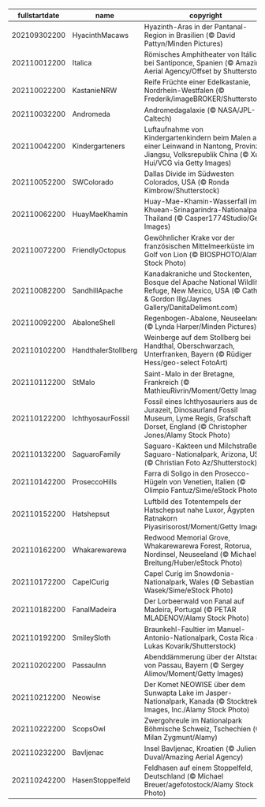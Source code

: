 |fullstartdate|name|copyright|title|image|
|--|--|--|--|--|
202109302200|HyacinthMacaws|Hyazinth-Aras in der Pantanal-Region in Brasilien (© David Pattyn/Minden Pictures)|Was ist besser als ein Lächeln?|![](/de-DE/2021/10/202109302200HyacinthMacaws.jpg)|
202110012200|Italica|Römisches Amphitheater von Itálica bei Santiponce, Spanien (© Amazing Aerial Agency/Offset by Shutterstock)|Geburtsort römischer Kaiser|![](/de-DE/2021/10/202110012200Italica.jpg)|
202110022200|KastanieNRW|Reife Früchte einer Edelkastanie, Nordrhein-Westfalen (© Frederik/imageBROKER/Shutterstock)|Stachelige Schale, delikater Kern|![](/de-DE/2021/10/202110022200KastanieNRW.jpg)|
202110032200|Andromeda|Andromedagalaxie (© NASA/JPL-Caltech)|Hallo Nachbar, es ist Weltraumwoche!|![](/de-DE/2021/10/202110032200Andromeda.jpg)|
202110042200|Kindergarteners|Luftaufnahme von Kindergartenkindern beim Malen auf einer Leinwand in Nantong, Provinz Jiangsu, Volksrepublik China (© Xu Hui/VCG via Getty Images)|Ein Tag zu Ehren aller Lehrkräfte|![](/de-DE/2021/10/202110042200Kindergarteners.jpg)|
202110052200|SWColorado|Dallas Divide im Südwesten Colorados, USA (© Ronda Kimbrow/Shutterstock)|Blick ins Tal|![](/de-DE/2021/10/202110052200SWColorado.jpg)|
202110062200|HuayMaeKhamin|Huay-Mae-Khamin-Wasserfall im Khuean-Srinagarindra-Nationalpark, Thailand (© Casper1774Studio/Getty Images)|Großartig auf so vielen Ebenen|![](/de-DE/2021/10/202110062200HuayMaeKhamin.jpg)|
202110072200|FriendlyOctopus|Gewöhnlicher Krake vor der französischen Mittelmeerküste im Golf von Lion (© BIOSPHOTO/Alamy Stock Photo)|Ein ungewöhnlich gelassener Meeresbewohner|![](/de-DE/2021/10/202110072200FriendlyOctopus.jpg)|
202110082200|SandhillApache|Kanadakraniche und Stockenten, Bosque del Apache National Wildlife Refuge, New Mexico, USA (© Cathy & Gordon Illg/Jaynes Gallery/DanitaDelimont.com)|Langstreckenflieger|![](/de-DE/2021/10/202110082200SandhillApache.jpg)|
202110092200|AbaloneShell|Regenbogen-Abalone, Neuseeland (© Lynda Harper/Minden Pictures)|Schillerndes Schmuckstück|![](/de-DE/2021/10/202110092200AbaloneShell.jpg)|
202110102200|HandthalerStollberg|Weinberge auf dem Stollberg bei Handthal, Oberschwarzach, Unterfranken, Bayern (© Rüdiger Hess/geo-select FotoArt)|Herbstimpressionen aus Unterfranken|![](/de-DE/2021/10/202110102200HandthalerStollberg.jpg)|
202110112200|StMalo|Saint-Malo in der Bretagne, Frankreich (© MathieuRivrin/Moment/Getty Images)|Hochwasser vor der Altstadtmauer|![](/de-DE/2021/10/202110112200StMalo.jpg)|
202110122200|IchthyosaurFossil|Fossil eines Ichthyosauriers aus der Jurazeit, Dinosaurland Fossil Museum, Lyme Regis, Grafschaft Dorset, England (© Christopher Jones/Alamy Stock Photo)|Ein junges Mädchen und eine uralte Entdeckung|![](/de-DE/2021/10/202110122200IchthyosaurFossil.jpg)|
202110132200|SaguaroFamily|Saguaro-Kakteen und Milchstraße, Saguaro-Nationalpark, Arizona, USA (© Christian Foto Az/Shutterstock)|Alles Gute, Saguaro-Nationalpark!|![](/de-DE/2021/10/202110132200SaguaroFamily.jpg)|
202110142200|ProseccoHills|Farra di Soligo in den Prosecco-Hügeln von Venetien, Italien (© Olimpio Fantuz/Sime/eStock Photo)|Herbst in den Prosecco-Hügeln|![](/de-DE/2021/10/202110142200ProseccoHills.jpg)|
202110152200|Hatshepsut|Luftbild des Totentempels der Hatschepsut nahe Luxor, Ägypten (© Ratnakorn Piyasirisorost/Moment/Getty Images)|Die Freilegung der Geschichte einer Königin|![](/de-DE/2021/10/202110152200Hatshepsut.jpg)|
202110162200|Whakarewarewa|Redwood Memorial Grove, Whakarewarewa Forest, Rotorua, Nordinsel, Neuseeland (© Michael Breitung/Huber/eStock Photo)|Ein Spaziergang unter Riesen|![](/de-DE/2021/10/202110162200Whakarewarewa.jpg)|
202110172200|CapelCurig|Capel Curig im Snowdonia-Nationalpark, Wales (© Sebastian Wasek/Sime/eStock Photo)|Ein walisisches Naturwunder wird 70|![](/de-DE/2021/10/202110172200CapelCurig.jpg)|
202110182200|FanalMadeira|Der Lorbeerwald von Fanal auf Madeira, Portugal (© PETAR MLADENOV/Alamy Stock Photo)|Wanderung durch den „Feenwald“|![](/de-DE/2021/10/202110182200FanalMadeira.jpg)|
202110192200|SmileySloth|Braunkehl-Faultier im Manuel-Antonio-Nationalpark, Costa Rica (© Lukas Kovarik/Shutterstock)|Heute ist ein Tag zum Faulenzen!|![](/de-DE/2021/10/202110192200SmileySloth.jpg)|
202110202200|PassauInn|Abenddämmerung über der Altstadt von Passau, Bayern (© Sergey Alimov/Moment/Getty Images)|„Dreiflüssestadt“ in der Abenddämmerung|![](/de-DE/2021/10/202110202200PassauInn.jpg)|
202110212200|Neowise|Der Komet NEOWISE über dem Sunwapta Lake im Jasper-Nationalpark, Kanada (© Stocktrek Images, Inc./Alamy Stock Photo)|Faszinierender Nachthimmel|![](/de-DE/2021/10/202110212200Neowise.jpg)|
202110222200|ScopsOwl|Zwergohreule im Nationalpark Böhmische Schweiz, Tschechien (© Milan Zygmunt/Alamy)|Kleiner Räuber|![](/de-DE/2021/10/202110222200ScopsOwl.jpg)|
202110232200|Bavljenac|Insel Bavljenac, Kroatien (© Julien Duval/Amazing Aerial Agency)|Ein einzigartiger „Fingerabdruck“|![](/de-DE/2021/10/202110232200Bavljenac.jpg)|
202110242200|HasenStoppelfeld|Feldhasen auf einem Stoppelfeld, Deutschland (© Michael Breuer/agefotostock/Alamy Stock Photo)|Herbstliches Beschnuppern|![](/de-DE/2021/10/202110242200HasenStoppelfeld.jpg)|
